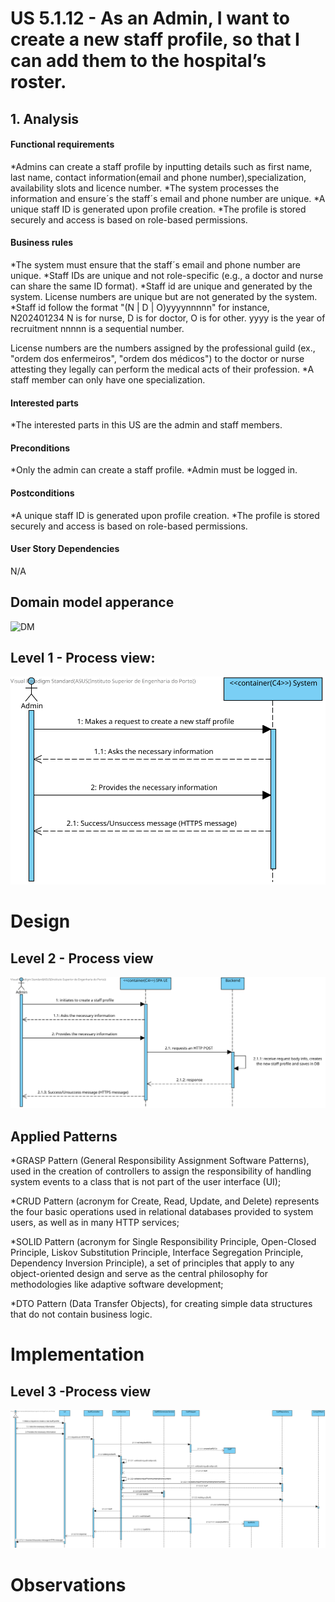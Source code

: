 # US 5.1.12 - As an Admin, I want to create a new staff profile, so that I can add them to the hospital’s roster.

## 1. Analysis

#### Functional requirements

*Admins can create a staff profile by inputting details such as first name, last name, contact information(email and phone number),specialization, availability slots and licence number.
*The system processes the information and ensure´s the staff´s email and phone number are unique.
*A unique staff ID is generated upon profile creation.
*The profile is stored securely and access is based on role-based permissions.


#### Business rules

*The system must ensure that the staff´s email and phone number are unique.
*Staff IDs are unique and not role-specific (e.g., a doctor and nurse can share the same ID format).
*Staff id are unique and generated by the system. License numbers are unique but are not generated by the system.
*Staff id follow the format "(N | D | O)yyyynnnnn"
for instance, N202401234
N is for nurse, D is for doctor, O is for other.
yyyy is the year of recruitment
nnnnn is a sequential number.

License numbers are the numbers assigned by the professional guild (ex., "ordem dos enfermeiros", "ordem dos médicos") to the doctor or nurse attesting they legally can perform the medical acts of their profession.
*A staff member can only have one specialization.



#### Interested parts

*The interested parts in this US are the admin and staff members.


#### Preconditions

*Only the admin can create a staff profile.
*Admin must be logged in.


#### Postconditions

*A unique staff ID is generated upon profile creation.
*The profile is stored securely and access is based on role-based permissions.



#### User Story Dependencies

N/A


## Domain model apperance
![DM](DM/DM.png)


## Level 1 - Process view:
![Process View - Level 1](L1/L1view.svg)



# Design


 ## Level 2 - Process view
 ![Process View - Level 2](L2/L2view.svg)


 ##  Applied Patterns

*GRASP Pattern (General Responsibility Assignment Software Patterns), used in the creation of controllers to assign the responsibility of handling system events to a class that is not part of the user interface (UI);

*CRUD Pattern (acronym for Create, Read, Update, and Delete) represents the four basic operations used in relational databases provided to system users, as well as in many HTTP services;

*SOLID Pattern (acronym for Single Responsibility Principle, Open-Closed Principle, Liskov Substitution Principle, Interface Segregation Principle, Dependency Inversion Principle), a set of principles that apply to any object-oriented design and serve as the central philosophy for methodologies like adaptive software development;

*DTO Pattern (Data Transfer Objects), for creating simple data structures that do not contain business logic.


# Implementation

 ## Level 3 -Process view
 ![Process View - Level 3](L3/L3View.svg)



# Observations
 